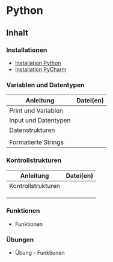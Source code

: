 # Python

## Inhalt

### Installationen

- [Installation Python](https://github.com/volker-richardt/Python/blob/master/Installation%20Python.pdf)
- [Installation PyCharm](https://github.com/volker-richardt/Python/blob/master/Installation%20PyCharm.pdf)

### Variablen und Datentypen

| Anleitung            | Datei(en) |
| -------------------- | --------- |
| Print und Variablen  |           |
| Input und Datentypen |           |
| Datenstrukturen      |           |
|                      |           |
| Formatierte Strings  |           |

### Kontrollstrukturen

| Anleitung          | Datei(en) |
| ------------------ | --------- |
| Kontrollstrukturen |           |
|                    |           |
|                    |           |
|                    |           |

### Funktionen

- Funktionen

### Übungen

- Übung - Funktionen

